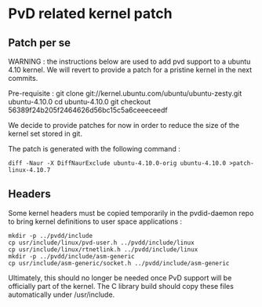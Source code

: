 # PvD related kernel patch

## Patch per se

WARNING : the instructions below are used to add pvd support to a ubuntu
4.10 kernel. We will revert to provide a patch for a pristine kernel in
the next commits.

Pre-requisite :
git clone git://kernel.ubuntu.com/ubuntu/ubuntu-zesty.git ubuntu-4.10.0
cd ubuntu-4.10.0
git checkout 56389f24b205f2464626d56bc15c5a6ceeeceedf

We decide to provide patches for now in order to reduce the size of the
kernel set stored in git.

The patch is generated with the following command :

~~~~
diff -Naur -X DiffNaurExclude ubuntu-4.10.0-orig ubuntu-4.10.0 >patch-linux-4.10.7
~~~~

## Headers

Some kernel headers must be copied temporarily in the pvdid-daemon repo to bring
kernel definitions to user space applications :

~~~~
mkdir -p ../pvdd/include
cp usr/include/linux/pvd-user.h ../pvdd/include/linux
cp usr/include/linux/rtnetlink.h ../pvdd/include/linux
mkdir -p ../pvdd/include/asm-generic
cp usr/include/asm-generic/socket.h ../pvdd/include/asm-generic
~~~~

Ultimately, this should no longer be needed once PvD support will be officially
part of the kernel. The C library build should copy these files automatically
under /usr/include.

